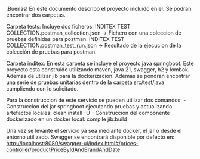 ¡Buenas!
En este documento describo el proyecto incluido en el. Se podran encontrar dos carpetas.

Carpeta tests:
  Incluye dos ficheros:
    INDITEX TEST COLLECTION.postman_collection.json -> Fichero con una coleccion de pruebas definidas para postman.
    INDITEX TEST COLLECTION.postman_test_run.json -> Resultado de la ejecucion de la colección de pruebas para postman.

Carpeta inditex:
  En esta carpeta se incluye el proyecto java springboot. Este proyecto esta construido utilizando maven, java 21, swagger, h2 y lombok. Ademas de utilzar jib para la dockerizacion. Ademas se pondran encontrar una serie de pruebas unitarias dentro de la carpeta src/test/java cumpliendo con lo solicitado.

  Para la construccion de este servicio se pueden utilizar dos comandos:
    - Construccion del jar springboot ejecutando pruebas y actualizando artefactos locales: clean install -U
    - Construccion del componente dockerizado en un docker local: compile jib:build

  Una vez se levante el servicio ya sea mediante docker, el jar o desde el entorno utilizado. Swagger se encontrará disponible por defecto en: [http://localhost:8080/swagger-ui/index.html#/prices-controller/productPriceByIdAndBrandAndDate](http://localhost:8080/swagger-ui/index.html#/prices-controller/productPriceByIdAndBrandAndDate)
